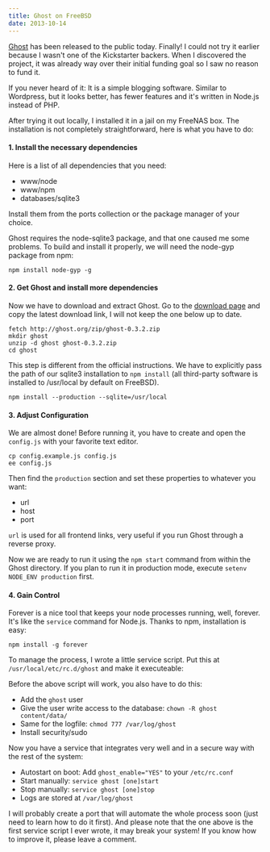 ```yaml
---
title: Ghost on FreeBSD
date: 2013-10-14
---
```

[Ghost](http://ghost.org) has been released to the public today. Finally! I could not try it earlier because I wasn't one of the Kickstarter backers. When I discovered the project, it was already way over their initial funding goal so I saw no reason to fund it.

If you never heard of it: It is a simple blogging software. Similar to Wordpress, but it looks better, has fewer features and it's written in Node.js instead of PHP.

After trying it out locally, I installed it in a jail on my FreeNAS box. The installation is not completely straightforward, here is what you have to do:

#### 1. Install the necessary dependencies

Here is a list of all dependencies that you need:

 * www/node
 * www/npm
 * databases/sqlite3

Install them from the ports collection or the package manager of your choice.

Ghost requires the node-sqlite3 package, and that one caused me some problems. To build and install it properly, we will need the node-gyp package from npm:

	npm install node-gyp -g

#### 2. Get Ghost and install more dependencies
Now we have to download and extract Ghost. Go to the [download page](http://ghost.org/download/) and copy the latest download link, I will not keep the one below up to date.

    fetch http://ghost.org/zip/ghost-0.3.2.zip
    mkdir ghost
    unzip -d ghost ghost-0.3.2.zip
    cd ghost


This step is different from the official instructions. We have to explicitly pass the path of our sqlite3 installation to `npm install` (all third-party software is installed to /usr/local by default on FreeBSD).

	npm install --production --sqlite=/usr/local

#### 3. Adjust Configuration

We are almost done! Before running it, you have to create and open the `config.js` with your favorite text editor.

    cp config.example.js config.js
    ee config.js

Then find the `production` section and set these properties to whatever you want:

* url
* host
* port

`url` is used for all frontend links, very useful if you run Ghost through a reverse proxy.

Now we are ready to run it using the `npm start` command from within the Ghost directory. If you plan to run it in production mode, execute `setenv NODE_ENV production` first.

#### 4. Gain Control

Forever is a nice tool that keeps your node processes running, well, forever. It's like the `service` command for Node.js. Thanks to npm, installation is easy:

	npm install -g forever

To manage the process, I wrote a little service script. Put this at `/usr/local/etc/rc.d/ghost` and make it executeable:

<script src="https://gist.github.com/jgillich/7045531.js"></script>

Before the above script will work, you also have to do this:

* Add the `ghost` user
* Give the user write access to the database: `chown -R ghost content/data/`
* Same for the logfile: `chmod 777 /var/log/ghost`
* Install security/sudo

Now you have a service that integrates very well and in a secure way with the rest of the system:

* Autostart on boot: Add `ghost_enable="YES"` to your `/etc/rc.conf`
* Start manually: `service ghost [one]start`
* Stop manually: `service ghost [one]stop`
* Logs are stored at `/var/log/ghost`

I will probably create a port that will automate the whole process soon (just need to learn how to do it first). And please note that the one above is the first service script I ever wrote, it may break your system! If you know how to improve it, please leave a comment.
